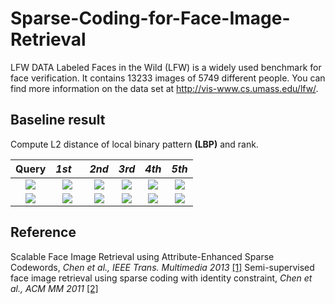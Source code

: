 # Sparse-Coding-for-Face-Image-Retrieval

LFW DATA Labeled Faces in the Wild (LFW) is a widely used benchmark for face verification. It contains 13233 images of 5749 different people. You can find more information on the data set at http://vis-www.cs.umass.edu/lfw/.

## Baseline result
Compute L2 distance of local binary pattern **(LBP)**  and rank.

Query |*1st*    |  *2nd* | *3rd* |*4th* |*5th*
:-------------------------:|:-------------------------:|:-------------------------:|:-------------------------:|:-------------------------:|:-------------------------:
![](https://github.com/thtang/Sparse-Coding-for-Face-Image-Retrieval/blob/master/images/query.png)|![](https://github.com/thtang/Sparse-Coding-for-Face-Image-Retrieval/blob/master/images/1.png)  |  ![](https://github.com/thtang/Sparse-Coding-for-Face-Image-Retrieval/blob/master/images/2.png) | ![](https://github.com/thtang/Sparse-Coding-for-Face-Image-Retrieval/blob/master/images/3.png) | ![](https://github.com/thtang/Sparse-Coding-for-Face-Image-Retrieval/blob/master/images/4.png) | ![](https://github.com/thtang/Sparse-Coding-for-Face-Image-Retrieval/blob/master/images/5.png)
![](https://github.com/thtang/Sparse-Coding-for-Face-Image-Retrieval/blob/master/images/query_2.png)|![](https://github.com/thtang/Sparse-Coding-for-Face-Image-Retrieval/blob/master/images/2_1.png)  |  ![](https://github.com/thtang/Sparse-Coding-for-Face-Image-Retrieval/blob/master/images/2_2.png) | ![](https://github.com/thtang/Sparse-Coding-for-Face-Image-Retrieval/blob/master/images/2_3.png) | ![](https://github.com/thtang/Sparse-Coding-for-Face-Image-Retrieval/blob/master/images/2_4.png) | ![](https://github.com/thtang/Sparse-Coding-for-Face-Image-Retrieval/blob/master/images/2_5.png)

## Reference
Scalable Face Image Retrieval using Attribute-Enhanced Sparse Codewords, *Chen et al., IEEE Trans. Multimedia 2013* [[1]](http://cmlab.csie.ntu.edu.tw/~sirius42/papers/tmm12.pdf)
Semi-supervised face image retrieval using sparse coding with identity constraint, *Chen et al., ACM MM 2011* [[2]](http://cmlab.csie.ntu.edu.tw/~sirius42/papers/mm11.pdf)
